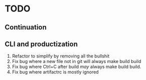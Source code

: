 # TODO

## Continuation

## CLI and productization

1. Refactor to simplify by removing all the bullshit
1. Fix bug where a new file not in git will always make build build
1. Fix bug where Ctrl+C after build *may* always make build build.
1. Fix bug where artifactrc is mostly ignored
